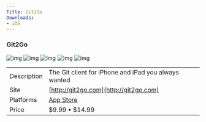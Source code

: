 ```yaml
---
Title: Git2Go
Downloads:
- iOS
---
```


### Git2Go

![img](http://a5.mzstatic.com/us/r30/Purple62/v4/b7/95/13/b79513d4-4e40-477d-d602-99e5868291d8/screen696x696.jpeg) ![img](http://a3.mzstatic.com/us/r30/Purple62/v4/e8/9d/a3/e89da39a-9b34-fcc4-6d95-7bb3ffcd3504/screen696x696.jpeg) ![img](http://a2.mzstatic.com/us/r30/Purple71/v4/c0/50/b3/c050b3f6-7c8a-16b3-11f0-aae80bd5bd08/screen696x696.jpeg) ![img](http://a3.mzstatic.com/us/r30/Purple71/v4/f3/71/47/f3714733-a7d8-37ed-22d3-ad4254b36579/screen696x696.jpeg) ![img](http://a1.mzstatic.com/us/r30/Purple62/v4/07/86/41/078641d9-0310-1b51-1695-eeb66507380c/screen696x696.jpeg)

| | |
| --- | --- |
| Description | The Git client for iPhone and iPad you always wanted |
| Site | [http://git2go.com](http://git2go.com) |
| Platforms | [App Store](https://itunes.apple.com/us/app/git2go-git-client-you-always/id963577401?mt=8&ign-mpt=uo%3D8)  |
| Price | $9.99 • $14.99 |

